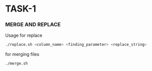 # TASK-1
### MERGE AND REPLACE
Usage 
for replace
```bash 
./replace.sh <column_name> <finding_parameter> <replace_string>
```  
for merging files
```bash 
./merge.sh
```  